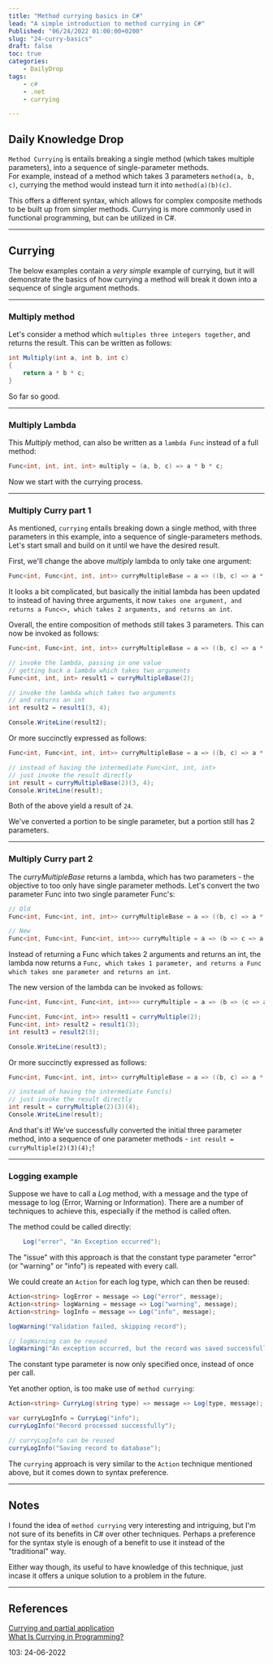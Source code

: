 ```yaml
---
title: "Method currying basics in C#"
lead: "A simple introduction to method currying in C#"
Published: "06/24/2022 01:00:00+0200"
slug: "24-curry-basics"
draft: false
toc: true
categories:
    - DailyDrop
tags:
    - c#
    - .net
    - currying

---
```


## Daily Knowledge Drop

`Method Currying` is entails breaking a single method (which takes multiple parameters), into a sequence of single-parameter methods.  
For example, instead of a method which takes 3 parameters `method(a, b, c)`, currying the method would instead turn it into `method(a)(b)(c)`.

This offers a different syntax, which allows for complex composite methods to be built up from simpler methods. Currying is more commonly used in functional programming, but can be utilized in C#.

---

## Currying

The below examples contain a _very simple_ example of currying, but it will demonstrate the basics of how currying a method will break it down into a sequence of single argument methods.

---

### Multiply method

Let's consider a method which `multiples three integers together`, and returns the result. This can be written as follows:

``` csharp
int Multiply(int a, int b, int c)
{
    return a * b * c;
}
```

So far so good.

---

### Multiply Lambda

This _Multiply_ method, can also be written as a `lambda Func` instead of a full method:

``` csharp
Func<int, int, int, int> multiply = (a, b, c) => a * b * c;
```

Now we start with the currying process.

---

### Multiply Curry part 1

As mentioned, `currying` entails breaking down a single method, with three parameters in this example, into a sequence of single-parameters methods. Let's start small and build on it until we have the desired result.

First, we'll change the above _multiply_ lambda to only take one argument: 

``` csharp
Func<int, Func<int, int, int>> curryMultipleBase = a => ((b, c) => a * b * c);
```

It looks a bit complicated, but basically the initial lambda has been updated to instead of having three arguments, it now `takes one argument, and returns a Func<>, which takes 2 arguments, and returns an int`.

Overall, the entire composition of methods still takes 3 parameters. This can now be invoked as follows:

``` csharp
Func<int, Func<int, int, int>> curryMultipleBase = a => ((b, c) => a * b * c);

// invoke the lambda, passing in one value
// getting back a lambda which takes two arguments
Func<int, int, int> result1 = curryMultipleBase(2);

// invoke the lambda which takes two arguments
// and returns an int
int result2 = result1(3, 4);

Console.WriteLine(result2);

```

Or more succinctly expressed as follows:

``` csharp
Func<int, Func<int, int, int>> curryMultipleBase = a => ((b, c) => a * b * c);

// instead of having the intermediate Func<int, int, int>
// just invoke the result directly
int result = curryMultipleBase(2)(3, 4);
Console.WriteLine(result);

```

Both of the above yield a result of `24`.

We've converted a portion to be single parameter, but a portion still has 2 parameters.

---

### Multiply Curry part 2

The _curryMultipleBase_ returns a lambda, which has two parameters - the objective to too only have single parameter methods. Let's convert the two parameter Func into two single parameter Func's:

``` csharp
// Old
Func<int, Func<int, int, int>> curryMultipleBase = a => ((b, c) => a * b * c);

// New
Func<int, Func<int, Func<int, int>>> curryMultiple = a => (b => c => a * b * c;
```

Instead of returning a Func which takes 2 arguments and returns an int, the lambda now returns a `Func, which takes 1 parameter, and returns a Func which takes one parameter and returns an int`.

The new version of the lambda can be invoked as follows:

``` csharp
Func<int, Func<int, Func<int, int>>> curryMultiple = a => (b => (c => a * b * c));

Func<int, Func<int, int>> result1 = curryMultiple(2);
Func<int, int> result2 = result1(3);
int result3 = result2(3);

Console.WriteLine(result3);

```

Or more succinctly expressed as follows:

``` csharp
Func<int, Func<int, int, int>> curryMultipleBase = a => ((b, c) => a * b * c);

// instead of having the intermediate Func(s)
// just invoke the result directly
int result = curryMultiple(2)(3)(4);
Console.WriteLine(result);

```

And that's it! We've successfully converted the initial three parameter method, into a sequence of one parameter methods - `int result = curryMultiple(2)(3)(4);`!

---

### Logging example

Suppose we have to call a _Log_ method, with a message and the type of message to log (Error, Warning or Information). There are a number of techniques to achieve this, especially if the method is called often.

The method could be called directly:

``` csharp
    Log("error", "An Exception occurred");
```

The "issue" with this approach is that the constant type parameter "error" (or "warning" or "info") is repeated with every call.

We could create an `Action` for each log type, which can then be reused:

``` csharp
Action<string> logError = message => Log("error", message);
Action<string> logWarning = message => Log("warning", message);
Action<string> logInfo = message => Log("info", message);

logWarning("Validation failed, skipping record");

// logWarning can be reused
logWarning("An exception occurred, but the record was saved successfully");

```

The constant type parameter is now only specified once, instead of once per call.

Yet another option, is too make use of `method currying`:

``` csharp
Action<string> CurryLog(string type) => message => Log(type, message);

var curryLogInfo = CurryLog("info");
curryLogInfo("Record processed successfully");

// curryLogInfo can be reused
curryLogInfo("Saving record to database");

```

The `currying` approach is very similar to the `Action` technique mentioned above, but it comes down to syntax preference.

---

## Notes

I found the idea of `method currying` very interesting and intriguing, but I'm not sure of its benefits in C# over other techniques. Perhaps a preference for the syntax style is enough of a benefit to use it instead of the "traditional" way. 

Either way though, its useful to have knowledge of this technique, just incase it offers a unique solution to a problem in the future.

---

## References

[Currying and partial application](https://weblogs.asp.net/dixin/lambda-calculus-via-c-sharp-1-fundamentals-closure-currying-and-partial-application)  
[What Is Currying in Programming?](https://towardsdatascience.com/what-is-currying-in-programming-56fd57103431)  

<?# DailyDrop ?>103: 24-06-2022<?#/ DailyDrop ?>
